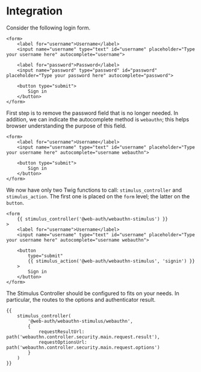 # Integration

Consider the following login form.

```twig
<form>
    <label for="username">Username</label>
    <input name="username" type="text" id="username" placeholder="Type your username here" autocomplete="username">
    
    <label for="password">Password</label>
    <input name="password" type="password" id="password" placeholder="Type your password here" autocomplete="password">
    
    <button type="submit">
        Sign in
    </button>
</form>
```

First step is to remove the password field that is no longer needed. In addition, we can indicate the autocomplete method is `webauthn`; this helps browser understanding the purpose of this field.

```twig
<form>
    <label for="username">Username</label>
    <input name="username" type="text" id="username" placeholder="Type your username here" autocomplete="username webauthn">

    <button type="submit">
        Sign in
    </button>
</form>
```

We now have only two Twig functions to call: `stimulus_controller` and `stimulus_action`. The first one is placed on the `form` level; the latter on the `button`.

```twig
<form
    {{ stimulus_controller('@web-auth/webauthn-stimulus') }}
>
    <label for="username">Username</label>
    <input name="username" type="text" id="username" placeholder="Type your username here" autocomplete="username webauthn">

    <button
        type="submit"
        {{ stimulus_action('@web-auth/webauthn-stimulus', 'signin') }}
    >
        Sign in
    </button>
</form>
```

The Stimulus Controller should be configured to fits on your needs. In particular, the routes to the options and authenticator result.

```twig
{{
    stimulus_controller(
        '@web-auth/webauthn-stimulus/webauthn',
        {
            requestResultUrl: path('webauthn.controller.security.main.request.result'),
            requestOptionsUrl: path('webauthn.controller.security.main.request.options')
        }
    )
}}
```
